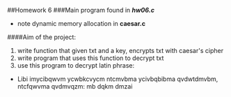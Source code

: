 ##Homework 6
###Main program found in **_hw06.c_**
  * note dynamic memory allocation in **caesar.c**

####Aim of the project:
1. write function that given txt and a key, encrypts txt with caesar's cipher
1. write program that uses this function to decrypt txt
1. use this program to decrypt latin phrase:
  * Libi imycibqwvm ycwbkcvycm ntcmvbma ycivbqbibma
qvdwtdmvbm, ntcfqwvma qvdmvqzm: mb dqkm dmzai
